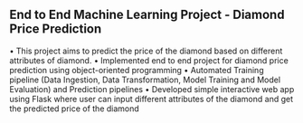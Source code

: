## End to End Machine Learning Project - Diamond Price Prediction
•	This project aims to predict the price of the diamond based on different attributes of diamond.
•	Implemented end to end project for diamond price prediction using object-oriented programming
•	Automated Training pipeline (Data Ingestion, Data Transformation, Model Training and Model Evaluation) and Prediction pipelines
•	Developed simple interactive web app using Flask where user can input different attributes of the diamond and get the predicted price of the diamond
